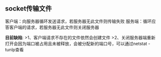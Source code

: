 ## socket传输文件   
客户端：向服务器循环发送请求，若服务器无此文件则传输失败
服务端：循环应答客户端的请求，若服务器无此文件则关闭服务器

**目前缺陷**:    >1、客户端请求不存在的文件依然会创建文件  >2、关闭服务器端重新打开会因为端口被占用且未被释放，会被分配新的端口号，可以通过netstat -tunlp查看
